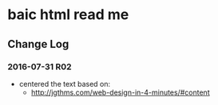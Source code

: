 baic html read me
===



## Change Log

### 2016-07-31 R02

* centered the text based on:
	* http://jgthms.com/web-design-in-4-minutes/#content

